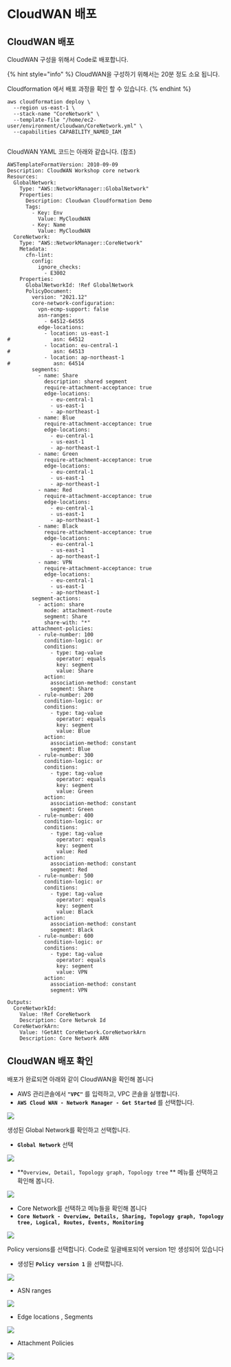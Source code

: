 # CloudWAN 배포

## CloudWAN 배포

CloudWAN 구성을 위해서 Code로 배포합니다.&#x20;

{% hint style="info" %}
CloudWAN을 구성하기 위해서는 20분 정도 소요 됩니다.&#x20;

Cloudformation 에서 배포 과정을 확인 할 수 있습니다.&#x20;
{% endhint %}

```
aws cloudformation deploy \
  --region us-east-1 \
  --stack-name "CoreNetwork" \
  --template-file "/home/ec2-user/environment/cloudwan/CoreNetwork.yml" \
  --capabilities CAPABILITY_NAMED_IAM
  
```

CloudWAN YAML 코드는 아래와 같습니다. (참조)&#x20;

```
AWSTemplateFormatVersion: 2010-09-09
Description: CloudWAN Workshop core network
Resources:
  GlobalNetwork:
    Type: "AWS::NetworkManager::GlobalNetwork"
    Properties:
      Description: Cloudwan Cloudformation Demo
      Tags:
        - Key: Env
          Value: MyCloudWAN
        - Key: Name
          Value: MyCloudWAN
  CoreNetwork:
    Type: "AWS::NetworkManager::CoreNetwork"
    Metadata:
      cfn-lint:
        config:
          ignore_checks:
            - E3002
    Properties:
      GlobalNetworkId: !Ref GlobalNetwork
      PolicyDocument:
        version: "2021.12"
        core-network-configuration:
          vpn-ecmp-support: false
          asn-ranges:
            - 64512-64555
          edge-locations:
            - location: us-east-1
#              asn: 64512
            - location: eu-central-1
#              asn: 64513
            - location: ap-northeast-1
#              asn: 64514
        segments:
          - name: Share
            description: shared segment
            require-attachment-acceptance: true
            edge-locations:
              - eu-central-1
              - us-east-1
              - ap-northeast-1
          - name: Blue
            require-attachment-acceptance: true
            edge-locations:
              - eu-central-1
              - us-east-1
              - ap-northeast-1
          - name: Green
            require-attachment-acceptance: true
            edge-locations:
              - eu-central-1
              - us-east-1
              - ap-northeast-1
          - name: Red
            require-attachment-acceptance: true
            edge-locations:
              - eu-central-1
              - us-east-1
              - ap-northeast-1
          - name: Black
            require-attachment-acceptance: true
            edge-locations:
              - eu-central-1
              - us-east-1
              - ap-northeast-1
          - name: VPN
            require-attachment-acceptance: true
            edge-locations:
              - eu-central-1
              - us-east-1
              - ap-northeast-1
        segment-actions:
          - action: share
            mode: attachment-route
            segment: Share
            share-with: "*"
        attachment-policies:
          - rule-number: 100
            condition-logic: or
            conditions:
              - type: tag-value
                operator: equals
                key: segment
                value: Share
            action:
              association-method: constant
              segment: Share
          - rule-number: 200
            condition-logic: or
            conditions:
              - type: tag-value
                operator: equals
                key: segment
                value: Blue
            action:
              association-method: constant
              segment: Blue
          - rule-number: 300
            condition-logic: or
            conditions:
              - type: tag-value
                operator: equals
                key: segment
                value: Green
            action:
              association-method: constant
              segment: Green
          - rule-number: 400
            condition-logic: or
            conditions:
              - type: tag-value
                operator: equals
                key: segment
                value: Red
            action:
              association-method: constant
              segment: Red
          - rule-number: 500
            condition-logic: or
            conditions:
              - type: tag-value
                operator: equals
                key: segment
                value: Black
            action:
              association-method: constant
              segment: Black
          - rule-number: 600
            condition-logic: or
            conditions:
              - type: tag-value
                operator: equals
                key: segment
                value: VPN
            action:
              association-method: constant
              segment: VPN

Outputs:
  CoreNetworkId:
    Value: !Ref CoreNetwork
    Description: Core Netwrok Id
  CoreNetworkArn:
    Value: !GetAtt CoreNetwork.CoreNetworkArn
    Description: Core Network ARN

```



## CloudWAN 배포 확인&#x20;

배포가 완료되면 아래와 같이 CloudWAN을 확인해 봅니다

* &#x20;AWS 관리콘솔에서 **`"VPC"`** 를 입력하고, VPC 콘솔을 실행합니다.&#x20;
* **`AWS Cloud WAN - Network Manager - Get Started`** 를 선택합니다.&#x20;

![](<../.gitbook/assets/image (10) (2).png>)

생성된 Global Network를 확인하고 선택합니다.&#x20;

* **`Global Network`** 선택&#x20;

![](<../.gitbook/assets/image (9).png>)

* **`Overview, Detail, Topology graph, Topology tree` ** 메뉴를 선택하고 확인해 봅니다.&#x20;

![](<../.gitbook/assets/image (2).png>)

* Core Network를 선택하고 메뉴들을 확인해 봅니다
* **`Core Network - Overview, Details, Sharing, Topology graph, Topology tree, Logical, Routes, Events, Monitoring`**&#x20;

![](<../.gitbook/assets/image (7).png>)

Policy versions를 선택합니다. Code로 일괄배포되어 version 1만 생성되어 있습니다

* 생성된 **`Policy version 1`** 을 선택합니다.&#x20;

![](<../.gitbook/assets/image (8).png>)

* ASN ranges

![](../.gitbook/assets/image.png)

* Edge locations , Segments&#x20;

![](<../.gitbook/assets/image (3) (2).png>)

* Attachment Policies&#x20;

![](<../.gitbook/assets/image (4).png>)
